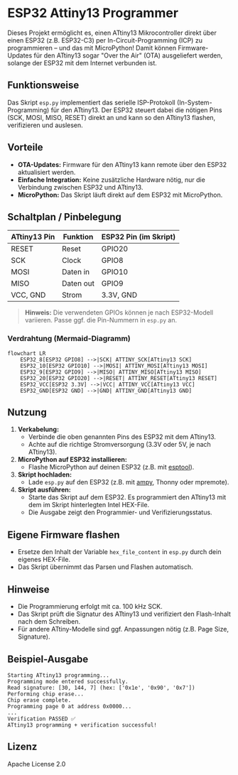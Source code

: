 # ESP32 Attiny13 Programmer

Dieses Projekt ermöglicht es, einen ATtiny13 Mikrocontroller direkt über einen ESP32 (z.B. ESP32-C3) per In-Circuit-Programming (ICP) zu programmieren – und das mit MicroPython! Damit können Firmware-Updates für den ATtiny13 sogar "Over the Air" (OTA) ausgeliefert werden, solange der ESP32 mit dem Internet verbunden ist.

## Funktionsweise

Das Skript `esp.py` implementiert das serielle ISP-Protokoll (In-System-Programming) für den ATtiny13. Der ESP32 steuert dabei die nötigen Pins (SCK, MOSI, MISO, RESET) direkt an und kann so den ATtiny13 flashen, verifizieren und auslesen.

## Vorteile
- **OTA-Updates:** Firmware für den ATtiny13 kann remote über den ESP32 aktualisiert werden.
- **Einfache Integration:** Keine zusätzliche Hardware nötig, nur die Verbindung zwischen ESP32 und ATtiny13.
- **MicroPython:** Das Skript läuft direkt auf dem ESP32 mit MicroPython.

## Schaltplan / Pinbelegung

| ATtiny13 Pin | Funktion | ESP32 Pin (im Skript) |
|-------------|----------|-----------------------|
| RESET       | Reset    | GPIO20                |
| SCK         | Clock    | GPIO8                 |
| MOSI        | Daten in | GPIO10                |
| MISO        | Daten out| GPIO9                 |
| VCC, GND    | Strom    | 3.3V, GND             |

> **Hinweis:** Die verwendeten GPIOs können je nach ESP32-Modell variieren. Passe ggf. die Pin-Nummern in `esp.py` an.

### Verdrahtung (Mermaid-Diagramm)

```mermaid
flowchart LR
    ESP32_8[ESP32 GPIO8] -->|SCK| ATTINY_SCK[ATtiny13 SCK]
    ESP32_10[ESP32 GPIO10] -->|MOSI| ATTINY_MOSI[ATtiny13 MOSI]
    ESP32_9[ESP32 GPIO9] -->|MISO| ATTINY_MISO[ATtiny13 MISO]
    ESP32_20[ESP32 GPIO20] -->|RESET| ATTINY_RESET[ATtiny13 RESET]
    ESP32_VCC[ESP32 3.3V] -->|VCC| ATTINY_VCC[ATtiny13 VCC]
    ESP32_GND[ESP32 GND] -->|GND| ATTINY_GND[ATtiny13 GND]
```

## Nutzung
1. **Verkabelung:**
   - Verbinde die oben genannten Pins des ESP32 mit dem ATtiny13.
   - Achte auf die richtige Stromversorgung (3.3V oder 5V, je nach ATtiny13).
2. **MicroPython auf ESP32 installieren:**
   - Flashe MicroPython auf deinen ESP32 (z.B. mit [esptool](https://micropython.org/download/esp32/)).
3. **Skript hochladen:**
   - Lade `esp.py` auf den ESP32 (z.B. mit [ampy](https://github.com/scientifichackers/ampy), Thonny oder mpremote).
4. **Skript ausführen:**
   - Starte das Skript auf dem ESP32. Es programmiert den ATtiny13 mit dem im Skript hinterlegten Intel HEX-File.
   - Die Ausgabe zeigt den Programmier- und Verifizierungsstatus.

## Eigene Firmware flashen
- Ersetze den Inhalt der Variable `hex_file_content` in `esp.py` durch dein eigenes HEX-File.
- Das Skript übernimmt das Parsen und Flashen automatisch.

## Hinweise
- Die Programmierung erfolgt mit ca. 100 kHz SCK.
- Das Skript prüft die Signatur des ATtiny13 und verifiziert den Flash-Inhalt nach dem Schreiben.
- Für andere ATtiny-Modelle sind ggf. Anpassungen nötig (z.B. Page Size, Signature).

## Beispiel-Ausgabe
```
Starting ATtiny13 programming...
Programming mode entered successfully.
Read signature: [30, 144, 7] (hex: ['0x1e', '0x90', '0x7'])
Performing chip erase...
Chip erase complete.
Programming page 0 at address 0x0000...
...
Verification PASSED ✅
ATtiny13 programming + verification successful!
```

## Lizenz
Apache License 2.0




